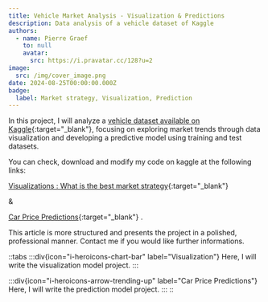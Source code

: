 ```yaml
---
title: Vehicle Market Analysis - Visualization & Predictions
description: Data analysis of a vehicle dataset of Kaggle
authors:
  - name: Pierre Graef
    to: null
    avatar:
      src: https://i.pravatar.cc/128?u=2
image:
  src: /img/cover_image.png
date: 2024-08-25T00:00:00.000Z
badge:
  label: Market strategy, Visualization, Prediction
---
```


In this project, I will analyze a [vehicle dataset available on Kaggle](https://www.kaggle.com/datasets/nehalbirla/vehicle-dataset-from-cardekho){:target="_blank"}, focusing on exploring market trends through data visualization and developing a predictive model using training and test datasets.

You can check, download and modify my code on kaggle at the following links:

[Visualizations : What is the best market strategy](https://www.kaggle.com/code/pierregraef/data-analysis-visualization-predict-linear-reg){:target="_blank"}

&

[Car Price Predictions](https://www.kaggle.com){:target="_blank"}
.

This article is more structured and presents the project in a polished, professional manner. Contact me if you would like further informations.

::tabs
  :::div{icon="i-heroicons-chart-bar" label="Visualization"}
  Here, I will write the visualization model project.
  :::

  :::div{icon="i-heroicons-arrow-trending-up" label="Car Price Predictions"}
  Here, I will write the prediction model project.
  :::
::
